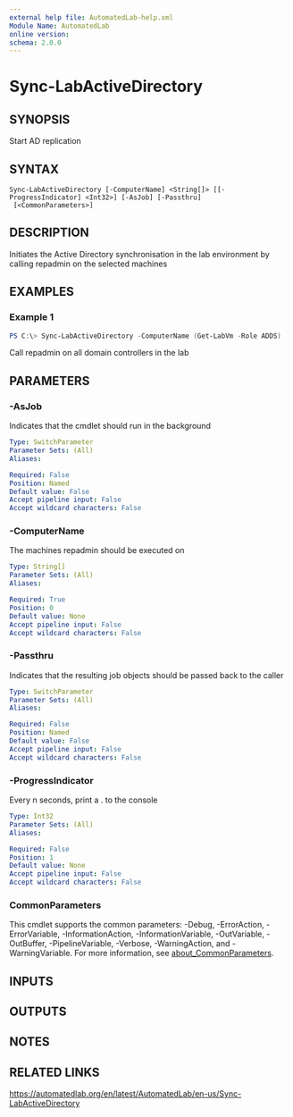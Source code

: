 ```yaml
---
external help file: AutomatedLab-help.xml
Module Name: AutomatedLab
online version:
schema: 2.0.0
---
```


# Sync-LabActiveDirectory

## SYNOPSIS
Start AD replication

## SYNTAX

```
Sync-LabActiveDirectory [-ComputerName] <String[]> [[-ProgressIndicator] <Int32>] [-AsJob] [-Passthru]
 [<CommonParameters>]
```

## DESCRIPTION
Initiates the Active Directory synchronisation in the lab environment by calling repadmin on the selected machines

## EXAMPLES

### Example 1
```powershell
PS C:\> Sync-LabActiveDirectory -ComputerName (Get-LabVm -Role ADDS)
```

Call repadmin on all domain controllers in the lab

## PARAMETERS

### -AsJob
Indicates that the cmdlet should run in the background

```yaml
Type: SwitchParameter
Parameter Sets: (All)
Aliases:

Required: False
Position: Named
Default value: False
Accept pipeline input: False
Accept wildcard characters: False
```

### -ComputerName
The machines repadmin should be executed on

```yaml
Type: String[]
Parameter Sets: (All)
Aliases:

Required: True
Position: 0
Default value: None
Accept pipeline input: False
Accept wildcard characters: False
```

### -Passthru
Indicates that the resulting job objects should be passed back to the caller

```yaml
Type: SwitchParameter
Parameter Sets: (All)
Aliases:

Required: False
Position: Named
Default value: False
Accept pipeline input: False
Accept wildcard characters: False
```

### -ProgressIndicator
Every n seconds, print a .
to the console

```yaml
Type: Int32
Parameter Sets: (All)
Aliases:

Required: False
Position: 1
Default value: None
Accept pipeline input: False
Accept wildcard characters: False
```

### CommonParameters
This cmdlet supports the common parameters: -Debug, -ErrorAction, -ErrorVariable, -InformationAction, -InformationVariable, -OutVariable, -OutBuffer, -PipelineVariable, -Verbose, -WarningAction, and -WarningVariable. For more information, see [about_CommonParameters](http://go.microsoft.com/fwlink/?LinkID=113216).

## INPUTS

## OUTPUTS

## NOTES

## RELATED LINKS
https://automatedlab.org/en/latest/AutomatedLab/en-us/Sync-LabActiveDirectory

